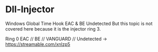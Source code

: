# Dll-Injector
Windows Global Time Hook EAC & BE Undetected But this topic is not covered here because it is the injector ring 3.

Ring 0 EAC // BE // VANGUARD // Undetected -> https://streamable.com/xnlzp5
